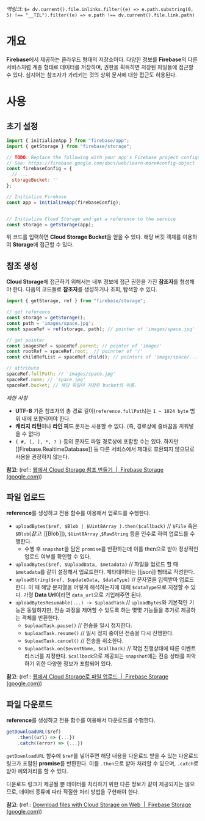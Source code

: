 *역링크*: `$= dv.current().file.inlinks.filter((e) => e.path.substring(0, 5) !== "__TIL").filter((e) => e.path !== dv.current().file.link.path)`

# 개요
**Firebase**에서 제공하는 클라우드 형태의 저장소이다. 다양한 정보를 **Firebase**의 다른 서비스처럼 계층 형태로 데이터를 저장하며, 권한을 획득하면 저장된 파일들에 접근할 수 있다. 심지어는 참조자가 가리키는 것의 상위 문서에 대한 접근도 허용된다.

# 사용
## 초기 설정
```js
import { initializeApp } from "firebase/app";
import { getStorage } from "firebase/storage";

// TODO: Replace the following with your app's Firebase project configuration
// See: https://firebase.google.com/docs/web/learn-more#config-object
const firebaseConfig = {
  // ...
  storageBucket: ''
};

// Initialize Firebase
const app = initializeApp(firebaseConfig);


// Initialize Cloud Storage and get a reference to the service
const storage = getStorage(app);
```

위 코드를 입력하면 **Cloud Storage Bucket**을 얻을 수 있다. 해당 버킷 객체를 이용하여 **Storage**에 접근할 수 있다.

## 참조 생성
**Cloud Storage**에 접근하기 위해서는 내부 정보에 접근 권한을 가진 **참조자**를 형성해야 한다. 다음의 코드들로 **참조자**를 생성하거나 조회, 탐색할 수 있다.

```js
import { getStorage, ref } from "firebase/storage";

// get reference
const storage = getStorage();  
const path = 'images/space.jpg';
const spaceRef = ref(storage, path); // pointer of 'images/space.jpg'

// get pointer
const imagesRef = spaceRef.parent; // pointer of 'image/'
const rootRef = spaceRef.root;  // poinrter of '/'
const childRefList = spaceRef.child(); // pointers of 'image/space/...'

// attribute
spaceRef.fullPath; // 'images/space.jpg'
spaceRef.name; // 'space.jpg'
spaceRef.bucket; // 해당 파일이 저장된 bucket의 이름.
```

*제한 사항*
- **UTF-8** 기준 참조자의 총 경로 길이(`reference.fullPath`)는 ` 1 ~ 1024 byte ` 범위 내에 포함되어야 한다.
- **캐리지 리턴**이나 **라인 피드** 문자는 사용할 수 없다. (즉, 경로상에 줄바꿈을 끼워넣을 수 없다)
- `{ #, [, ], *, ? }` 등의 문자도 파일 경로상에 포함할 수는 있다. 하지만 [[Firebase.RealtimeDatabase]] 등 다른 서비스에서 제대로 호환되지 않으므로 사용을 권장하지 않는다.

**참고**: (ref:: [웹에서 Cloud Storage 참조 만들기  |  Firebase Storage (google.com)](https://firebase.google.com/docs/storage/web/create-reference#limitations_on_references))

## 파일 업로드
**reference**를 생성하고 전용 함수를 이용해서 업로드를 수행한다.

- `uploadBytes($ref, $Blob | $Uint8Array ).then($callback)` // `$File` 혹은 `$Blob`(*참고*: [[Blob]]), `$Uint8Array` ,`$RawString` 등을 인수로 하여 업로드를 수행한다. 
	- 수행 후 `snapshot`을 담은 `promise`를 반환하는데 이를 then으로 받아 정상적인 업로드 여부를 확인할 수 있다.
- `uploadBytes($ref, $UploadData, $metadata)` // 파일을 업로드 할 때 `$metadata`를 같이 설정해서 업로드한다. 메타데이터는 [[json]] 형태로 작성한다.
- `uploadString($ref, $updateData, $dataType)` // 문자열을 입력받아 업로드한다. 이 때 해당 문자열을 어떻게 해석하는지에 대해 `$dataType`으로 지정할 수 있다. 가령 **Data Url**이라면 `data_url`으로 기입해주면 된다.
- `uploadBytesResumable(...) -> $uploadTask` // `uploadBytes`와 기본적인 기능은 동일하지만, 전송 과정을 제어할 수 있도록 하는 몇몇 기능들을 추가로 제공하는 객체를 반환한다. 
	- `$uploadTask.pause()` // 전송을 일시 정지한다.
	- `$uploadTask.resume()` // 일시 정지 중이던 전송을 다시 진행한다.
	- `$uploadTask.cancel()` // 전송을 취소한다.
	- `$uploadTask.on($eventName, $callback)` // 작업 진행상태에 따른 이벤트 리스너를 지정한다. `$callback`으로 제공되는 `snapshot`에는 전송 상태를 파악하기 위한 다양한 정보가 포함되어 있다. 

**참고**: (ref:: [웹에서 Cloud Storage로 파일 업로드  |  Firebase Storage (google.com)](https://firebase.google.com/docs/storage/web/upload-files))

## 파일 다운로드
**reference**를 생성하고 전용 함수를 이용해서 다운로드를 수행한다.

```js
getDownloadURL($ref)
	.then((url) => {...})
	.catch((error) => {...})
```

`getDownloadURL` 함수에 `$ref`를 넣어주면 해당 내용을 다운로드 받을 수 있는 다운로드 링크가 포함된 **promise**를 반환한다. 이를 `.then`으로 받아 처리할 수 있으며, `.catch`로 받아 예외처리를 할 수 있다.

다운로드 링크가 제공될 뿐 데이터를 처리하기 위한 다른 정보가 같이 제공되지는 않으므로, 데이터 종류에 따라 적절한 처리 방법을 구현해야 한다.

**참고**: (ref:: [Download files with Cloud Storage on Web  |  Firebase Storage (google.com)](https://firebase.google.com/docs/storage/web/download-files))